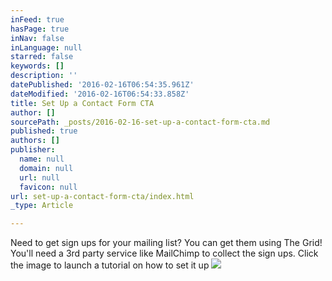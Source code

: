 ```yaml
---
inFeed: true
hasPage: true
inNav: false
inLanguage: null
starred: false
keywords: []
description: ''
datePublished: '2016-02-16T06:54:35.961Z'
dateModified: '2016-02-16T06:54:33.858Z'
title: Set Up a Contact Form CTA
author: []
sourcePath: _posts/2016-02-16-set-up-a-contact-form-cta.md
published: true
authors: []
publisher:
  name: null
  domain: null
  url: null
  favicon: null
url: set-up-a-contact-form-cta/index.html
_type: Article

---
```

Need to get sign ups for your mailing list? You can get them using The Grid! You'll need a 3rd party service like MailChimp to collect the sign ups. Click the image to launch a tutorial on how to set it up
![](https://the-grid-user-content.s3-us-west-2.amazonaws.com/4c6ace3d-c43d-4ba7-93d4-b3fecd51653e.jpg)